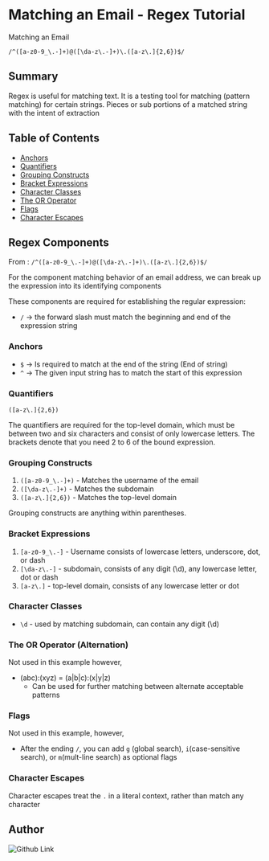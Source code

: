 # Matching an Email - Regex Tutorial

Matching an Email 

`/^([a-z0-9_\.-]+)@([\da-z\.-]+)\.([a-z\.]{2,6})$/`

## Summary

Regex is useful for matching text. It is a testing tool for matching (pattern matching) for certain strings. Pieces or sub portions of a matched string with the intent of extraction

## Table of Contents

- [Anchors](#anchors)
- [Quantifiers](#quantifiers)
- [Grouping Constructs](#grouping-constructs)
- [Bracket Expressions](#bracket-expressions)
- [Character Classes](#character-classes)
- [The OR Operator](#the-or-operator)
- [Flags](#flags)
- [Character Escapes](#character-escapes)

## Regex Components

From : 
`/^([a-z0-9_\.-]+)@([\da-z\.-]+)\.([a-z\.]{2,6})$/`

For the component matching behavior of an email address, we can break up the expression into its identifying components 

These components are required for establishing the regular expression: 
- `/` -> the forward slash must match the beginning and end of the expression string 



### Anchors

- `$` -> Is required to match at the end of the string (End of string)
- `^` -> The given input string has to match the start of this expression 


### Quantifiers

`([a-z\.]{2,6})`

The quantifiers are required for the top-level domain, which must be between two and six characters and consist of only lowercase letters. The brackets denote that you need 2 to 6 of the bound expression. 


### Grouping Constructs

1. `([a-z0-9_\.-]+)`  - Matches the username of the email
2. `([\da-z\.-]+)`  - Matches the subdomain
3. `([a-z\.]{2,6})` - Matches the top-level domain

Grouping constructs are anything within parentheses. 


### Bracket Expressions

1. `[a-z0-9_\.-]`  - Username consists of lowercase letters, underscore, dot, or dash
2. `[\da-z\.-]`  - subdomain, consists of any digit (\d), any lowercase letter, dot or dash
3. `[a-z\.]` - top-level domain, consists of any lowercase letter or dot 

### Character Classes

- `\d`  - used by matching subdomain, can contain any digit (\d)

### The OR Operator (Alternation)

Not used in this example however, 

- (abc):(xyz) = (a|b|c):(x|y|z)
    - Can be used for further matching between alternate acceptable patterns

### Flags

Not used in this example, however, 

- After the ending `/`, you can add `g` (global search), `i`(case-sensitive search), or `m`(mult-line search) as optional flags

### Character Escapes

Character escapes treat the `.` in a literal context, rather than match any character 

## Author

![Github Link](github.com/BrandtDavidson)

